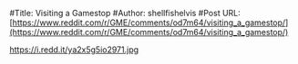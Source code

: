 #Title: Visiting a Gamestop
#Author: shellfishelvis
#Post URL: [https://www.reddit.com/r/GME/comments/od7m64/visiting_a_gamestop/](https://www.reddit.com/r/GME/comments/od7m64/visiting_a_gamestop/)


https://i.redd.it/ya2x5g5io2971.jpg